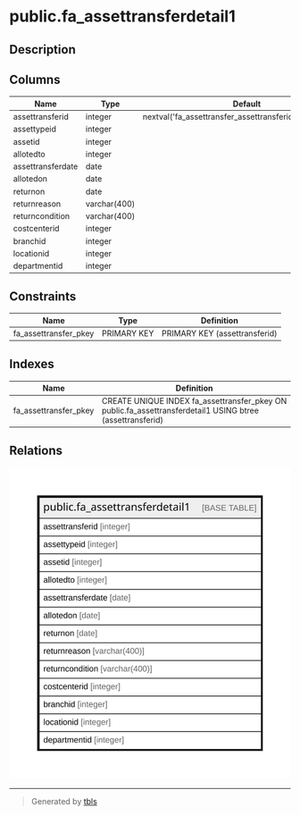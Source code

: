 # public.fa_assettransferdetail1

## Description

## Columns

| Name | Type | Default | Nullable | Children | Parents | Comment |
| ---- | ---- | ------- | -------- | -------- | ------- | ------- |
| assettransferid | integer | nextval('fa_assettransfer_assettransferid_seq'::regclass) | false |  |  |  |
| assettypeid | integer |  | true |  |  |  |
| assetid | integer |  | true |  |  |  |
| allotedto | integer |  | true |  |  |  |
| assettransferdate | date |  | true |  |  |  |
| allotedon | date |  | true |  |  |  |
| returnon | date |  | true |  |  |  |
| returnreason | varchar(400) |  | true |  |  |  |
| returncondition | varchar(400) |  | true |  |  |  |
| costcenterid | integer |  | true |  |  |  |
| branchid | integer |  | true |  |  |  |
| locationid | integer |  | true |  |  |  |
| departmentid | integer |  | true |  |  |  |

## Constraints

| Name | Type | Definition |
| ---- | ---- | ---------- |
| fa_assettransfer_pkey | PRIMARY KEY | PRIMARY KEY (assettransferid) |

## Indexes

| Name | Definition |
| ---- | ---------- |
| fa_assettransfer_pkey | CREATE UNIQUE INDEX fa_assettransfer_pkey ON public.fa_assettransferdetail1 USING btree (assettransferid) |

## Relations

![er](public.fa_assettransferdetail1.svg)

---

> Generated by [tbls](https://github.com/k1LoW/tbls)

